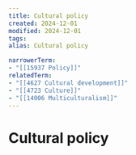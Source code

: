 ```yaml
---
title: Cultural policy
created: 2024-12-01
modified: 2024-12-01
tags: 
alias: Cultural policy

narrowerTerm:
- "[[15937 Policy]]"
relatedTerm:
- "[[4627 Cultural development]]"
- "[[4723 Culture]]"
- "[[14006 Multiculturalism]]"
---
```

# Cultural policy
